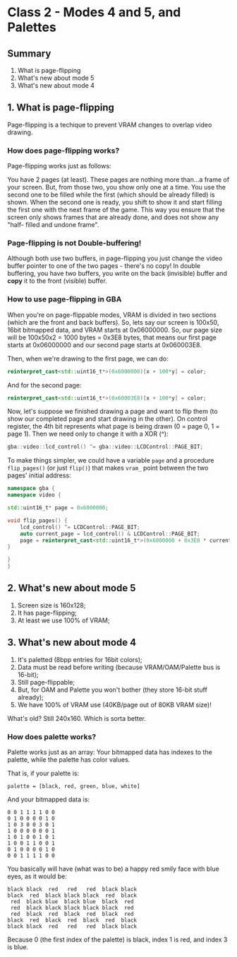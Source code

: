# Class 2 - Modes 4 and 5, and Palettes

## Summary

1. What is page-flipping
2. What's new about mode 5
3. What's new about mode 4

## 1. What is page-flipping

Page-flipping is a techique to prevent VRAM changes to overlap video drawing.

### How does page-flipping works?

Page-flipping works just as follows:

You have 2 pages (at least). These pages are nothing more than...a frame of
your screen. But, from those two, you show only one at a time. You use the
second one to be filled while the first (which should be already filled) is
shown. When the second one is ready, you shift to show it and start filling
the first one with the next frame of the game. This way you ensure that the
screen only shows frames that are already done, and does not show any "half-
filled and undone frame".

### Page-flipping is not Double-buffering!

Although both use two buffers, in page-flipping you just change the video
buffer pointer to one of the two pages - there's no copy! In double buffering,
you have two buffers, you write on the back (invisible) buffer and **copy** it
to the front (visible) buffer.

### How to use page-flipping in GBA

When you're on page-flippable modes, VRAM is divided in two sections (which are
the front and back buffers). So, lets say our screen is 100x50, 16bit bitmapped
data, and VRAM starts at 0x06000000. So, our page size will be 100x50x2 = 1000
bytes = 0x3E8 bytes, that means our first page starts at 0x06000000 and our
second page starts at 0x060003E8.

Then, when we're drawing to the first page, we can do:

```C++
reinterpret_cast<std::uint16_t*>(0x6000000)[x + 100*y] = color;
```

And for the second page:

```C++
reinterpret_cast<std::uint16_t*>(0x60003E8)[x + 100*y] = color;
```

Now, let's suppose we finished drawing a page and want to flip them (to show
our completed page and start drawing in the other). On control register, the
4th bit represents what page is being drawn (0 = page 0, 1 = page 1). Then we
need only to change it with a XOR (^):

```C++
gba::video::lcd_control() ^= gba::video::LCDControl::PAGE_BIT;
```

To make things simpler, we could have a variable `page` and a procedure
`flip_pages()` (or just `flip()`) that makes `vram_` point between the two
pages' initial address:

```C++
namespace gba {
namespace video {

std::uint16_t* page = 0x6000000;

void flip_pages() {
    lcd_control() ^= LCDControl::PAGE_BIT;
    auto current_page = lcd_control() & LCDControl::PAGE_BIT;
    page = reinterpret_cast<std::uint16_t*>(0x6000000 + 0x3E8 * current_page);
}

}
}
```

## 2. What's new about mode 5

1. Screen size is 160x128;
3. It has page-flipping;
4. At least we use 100% of VRAM;

## 3. What's new about mode 4

1. It's paletted (8bpp entries for 16bit colors);
2. Data must be read before writing (because VRAM/OAM/Palette bus is 16-bit);
3. Still page-flippable;
4. But, for OAM and Palette you won't bother (they store 16-bit stuff already);
5. We have 100% of VRAM use (40KB/page out of 80KB VRAM size)!

What's old? Still 240x160. Which is sorta better.

### How does palette works?

Palette works just as an array: Your bitmapped data has indexes to the palette,
while the palette has color values.


That is, if your palette is:

```
palette = [black, red, green, blue, white]
```

And your bitmapped data is:

```
0 0 1 1 1 1 0 0
0 1 0 0 0 0 1 0
1 0 3 0 0 3 0 1
1 0 0 0 0 0 0 1
1 0 1 0 0 1 0 1
1 0 0 1 1 0 0 1
0 1 0 0 0 0 1 0
0 0 1 1 1 1 0 0
```

You basically will have (what was to be) a happy red smily face with blue eyes,
as it would be:

```
black black  red   red   red  black black
black  red  black black black  red  black
 red  black blue  black blue  black  red
 red  black black black black black  red
 red  black  red  black  red  black  red
black  red  black  red  black  red  black
black black  red   red   red  black black
```

Because 0 (the first index of the palette) is black, index 1 is red, and index
3 is blue.
